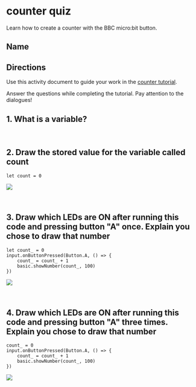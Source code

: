 # counter quiz 

Learn how to create a counter with the BBC micro:bit button. 

## Name

## Directions

Use this activity document to guide your work in the [counter tutorial](/microbit/lessons/counter/activity).

Answer the questions while completing the tutorial. Pay attention to the dialogues!

## 1. What is a variable?

<br/>

## 2. Draw the stored value for the variable called count

```blocks
let count = 0
```

![](/static/mb/empty-microbit.png)

<br/>

## 3. Draw which LEDs are ON after running this code and pressing button "A" once. Explain you chose to draw that number

```blocks
let count_ = 0
input.onButtonPressed(Button.A, () => {
    count_ = count_ + 1
    basic.showNumber(count_, 100)
})
```

![](/static/mb/empty-microbit.png)

<br/>

## 4. Draw which LEDs are ON after running this code and pressing button "A" three times. Explain you chose to draw that number

```blocks
count_ = 0
input.onButtonPressed(Button.A, () => {
    count_ = count_ + 1
    basic.showNumber(count_, 100)
})
```

![](/static/mb/empty-microbit.png)

<br/>

